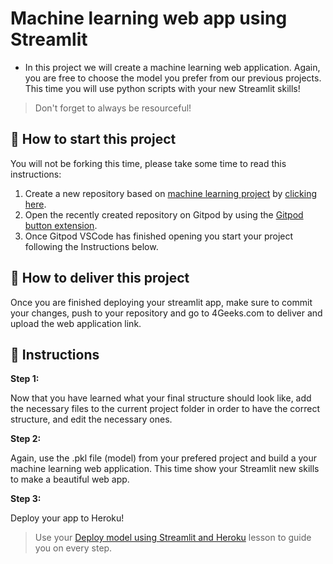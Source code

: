<!-- hide -->
# Machine learning web app using Streamlit
<!-- endhide -->

- In this project we will create a machine learning web application. Again, you are free to choose the model you prefer from our previous projects. This time you will use python scripts with your new Streamlit skills! 

>Don't forget to always be resourceful!

## 🌱  How to start this project

You will not be forking this time, please take some time to read this instructions:

1. Create a new repository based on [machine learning project](https://github.com/4GeeksAcademy/machine-learning-python-template/generate) by [clicking here](https://github.com/4GeeksAcademy/machine-learning-python-template).
2. Open the recently created repository on Gitpod by using the [Gitpod button extension](https://www.gitpod.io/docs/browser-extension/).
3. Once Gitpod VSCode has finished opening you start your project following the Instructions below.

## 🚛 How to deliver this project

Once you are finished deploying your streamlit app, make sure to commit your changes, push to your repository and go to 4Geeks.com to deliver and upload the web application link.

## 📝 Instructions

**Step 1:**

Now that you have learned what your final structure should look like, add the necessary files to the current project folder in order to have the correct structure, and edit the necessary ones.

**Step 2:**

Again, use the .pkl file (model) from your prefered project and build a your machine learning web application. This time show your Streamlit new skills to make a beautiful web app.

**Step 3:**

Deploy your app to Heroku!

> Use your [Deploy model using Streamlit and Heroku](https://github.com/4GeeksAcademy/machine-learning-content/blob/master/07-1d-ml_deploy/deploy-model-using-streamlit-and-heroku.md) lesson to guide you on every step.
